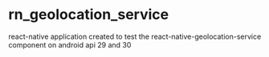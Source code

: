 # rn_geolocation_service

react-native application created to test the react-native-geolocation-service component on android api 29 and 30 
